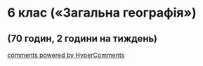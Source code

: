 <div id="hypercomments_widget" class="js-hypercomments-widget invisible"></div>

# 6 клас («Загальна географія»)

## (70 годин, 2 години на тиждень)



<div class="js-hypercomments-container">
<a href="http://hypercomments.com" class="hc-link" title="comments widget">comments powered by HyperComments</a>
</div>